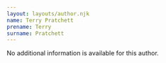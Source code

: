 ```yaml
---
layout: layouts/author.njk
name: Terry Pratchett
prename: Terry
surname: Pratchett
---
```

No additional information is available for this author.
